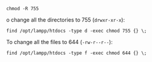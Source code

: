 `chmod -R 755`

o change all the directories to 755 (`drwxr-xr-x`):

```
find /opt/lampp/htdocs -type d -exec chmod 755 {} \;
```

To change all the files to 644 (`-rw-r--r--`):

```
find /opt/lampp/htdocs -type f -exec chmod 644 {} \;
```
